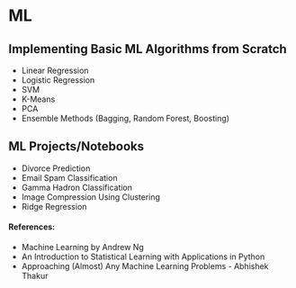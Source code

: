 # ML

## Implementing Basic ML Algorithms from Scratch
- Linear Regression
- Logistic Regression
- SVM
- K-Means
- PCA
- Ensemble Methods (Bagging, Random Forest, Boosting)


## ML Projects/Notebooks
- Divorce Prediction
- Email Spam Classification
- Gamma Hadron Classification
- Image Compression Using Clustering
- Ridge Regression



#### References: 
- Machine Learning by Andrew Ng
- An Introduction to Statistical Learning with Applications in Python
- Approaching (Almost) Any Machine Learning Problems - Abhishek Thakur
